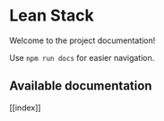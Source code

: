 # Lean Stack

Welcome to the project documentation!

Use `npm run docs` for easier navigation.

## Available documentation

[[index]]
